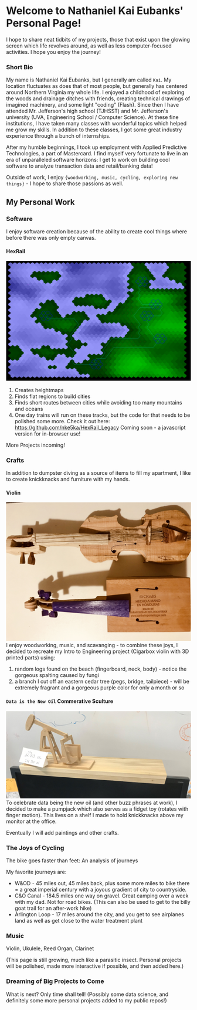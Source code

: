 # Welcome to Nathaniel Kai Eubanks' Personal Page! 

I hope to share neat tidbits of my projects, those that exist upon the glowing screen which life revolves around, as well as less computer-focused activities.  I hope you enjoy the journey!


### Short Bio
My name is Nathaniel Kai Eubanks, but I generally am called `Kai`.  My location fluctuates as does that of most people, but generally has centered around Northern Virginia my whole life.  I enjoyed a childhood of exploring the woods and drainage ditches with friends, creating technical drawings of imagined machinery, and some light "coding" (Flash).  Since then I have attended Mr. Jefferson's high school (TJHSST) and Mr. Jefferson's university (UVA, Engineering School / Computer Science).  At these fine institutions, I have taken many classes with wonderful topics which helped me grow my skills.  In addition to these classes, I got some great industry experience through a bunch of internships.  

After my humble beginnings, I took up employment with Applied Predictive Technologies, a part of Mastercard.  I find myself very fortunate to live in an era of unparalleled software horizons: I get to work on building cool software to analyze transaction data and retail/banking data!

Outside of work, I enjoy `{woodworking, music, cycling, exploring new things}` - I hope to share those passions as well.

## My Personal Work

### Software
I enjoy software creation because of the ability to create cool things where before there was only empty canvas.

#### HexRail
![Terrain and Paths Generator](/img/CS_HexRailSample.png)
1. Creates heightmaps
2. Finds flat regions to build cities
3. Finds short routes between cities while avoiding too many mountains and oceans
4. One day trains will run on these tracks, but the code for that needs to be polished some more.
Check it out here: https://github.com/nke5ka/HexRail_Legacy
Coming soon - a javascript version for in-browser use!

More Projects incoming!

### Crafts
In addition to dumpster diving as a source of items to fill my apartment, I like to create knickknacks and furniture with my hands.

#### Violin
![2 Violins - one from a cigar box and one from driftwood and scraps](/img/CRAFT_violins.jpg)
I enjoy woodworking, music, and scavanging - to combine these joys, I decided to recreate my Intro to Engineering project (Cigarbox violin with 3D printed parts) using:
1. random logs found on the beach (fingerboard, neck, body) - notice the gorgeous spalting caused by fungi
2. a branch I cut off an eastern cedar tree (pegs, bridge, tailpiece) - will be extremely fragrant and a gorgeous purple color for only a month or so

#### `Data is the New Oil` Commerative  Sculture
![Oil pumpjack model on shelf](/img/CRAFT_dataIsNewOil.jpg)
To celebrate data being the new oil (and other buzz phrases at work), I decided to make a pumpjack which also serves as a fidget toy (rotates with finger motion).  This lives on a shelf I made to hold knickknacks above my monitor at the office.

Eventually I will add paintings and other crafts.


### The Joys of Cycling
The bike goes faster than feet: An analysis of journeys

My favorite journeys are:
* W&OD - 45 miles out, 45 miles back, plus some more miles to bike there = a great imperial century with a joyous gradient of city to countryside.
* C&O Canal - 184.5 miles one way on gravel.  Great camping over a week with my dad.  Not for road bikes.  (This can also be used to get to the billy goat trail for an after-work hike)
* Arlington Loop - 17 miles around the city, and you get to see airplanes land as well as get close to the water treatment plant

### Music
Violin, Ukulele, Reed Organ, Clarinet

(This page is still growing, much like a parasitic insect.  Personal projects will be polished, made more interactive if possible, and then added here.)

### Dreaming of Big Projects to Come
What is next?  Only time shall tell!
(Possibly some data science, and definitely some more personal projects added to my public repos!)